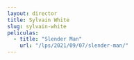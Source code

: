 ```yaml
---
layout: director
title: Sylvain White
slug: sylvain-white
peliculas:
  - title: "Slender Man"
    url: "/lps/2021/09/07/slender-man/"
---
```

